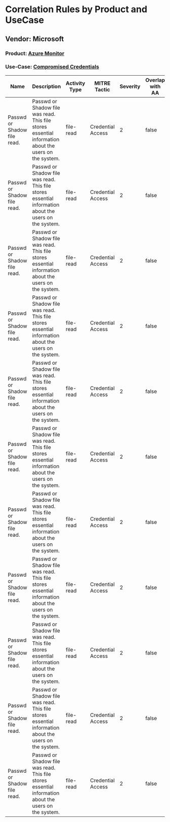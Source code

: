 Correlation Rules by Product and UseCase
========================================
Vendor: Microsoft
-----------------
### Product: [Azure Monitor](../ds_microsoft_azure_monitor.md)
### Use-Case: [Compromised Credentials](../../../../UseCases/uc_compromised_credentials.md)

| Name    | Description    | Activity Type | MITRE Tactic      | Severity | Overlap with AA |
| ---- | ---- | ---- | ---- | -------- | ---- |
| Passwd or Shadow file read. | Passwd or Shadow file was read. This file stores essential information about the users on the system. | file-read     | Credential Access | 2        | false    |
| Passwd or Shadow file read. | Passwd or Shadow file was read. This file stores essential information about the users on the system. | file-read     | Credential Access | 2        | false    |
| Passwd or Shadow file read. | Passwd or Shadow file was read. This file stores essential information about the users on the system. | file-read     | Credential Access | 2        | false    |
| Passwd or Shadow file read. | Passwd or Shadow file was read. This file stores essential information about the users on the system. | file-read     | Credential Access | 2        | false    |
| Passwd or Shadow file read. | Passwd or Shadow file was read. This file stores essential information about the users on the system. | file-read     | Credential Access | 2        | false    |
| Passwd or Shadow file read. | Passwd or Shadow file was read. This file stores essential information about the users on the system. | file-read     | Credential Access | 2        | false    |
| Passwd or Shadow file read. | Passwd or Shadow file was read. This file stores essential information about the users on the system. | file-read     | Credential Access | 2        | false    |
| Passwd or Shadow file read. | Passwd or Shadow file was read. This file stores essential information about the users on the system. | file-read     | Credential Access | 2        | false    |
| Passwd or Shadow file read. | Passwd or Shadow file was read. This file stores essential information about the users on the system. | file-read     | Credential Access | 2        | false    |
| Passwd or Shadow file read. | Passwd or Shadow file was read. This file stores essential information about the users on the system. | file-read     | Credential Access | 2        | false    |
| Passwd or Shadow file read. | Passwd or Shadow file was read. This file stores essential information about the users on the system. | file-read     | Credential Access | 2        | false    |